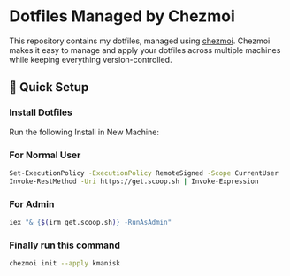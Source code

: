 # Dotfiles Managed by Chezmoi

This repository contains my dotfiles, managed using [chezmoi](https://www.chezmoi.io). Chezmoi makes it easy to manage and apply your dotfiles across multiple machines while keeping everything version-controlled.

## 🚀 Quick Setup

### Install Dotfiles

Run the following Install in New Machine:

### For Normal User
```bash
Set-ExecutionPolicy -ExecutionPolicy RemoteSigned -Scope CurrentUser
Invoke-RestMethod -Uri https://get.scoop.sh | Invoke-Expression
```
### For Admin
```bash
iex "& {$(irm get.scoop.sh)} -RunAsAdmin"
```
### Finally run this command
```bash
chezmoi init --apply kmanisk
```
